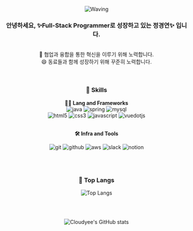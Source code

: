 <div align="center">

![Waving](https://capsule-render.vercel.app/api?type=waving&height=200&text=Hi😄%20I'm%20정경연%20&fontAlign=40&fontAlignY=40&color=gradient)
  
###  안녕하세요, ✨Full-Stack Programmer로 성장하고 있는 정경연✨ 입니다.
<br>
 👀 협업과 융합을 통한 혁신을 이루기 위해 노력합니다. <br>
 😄 동료들과 함께 성장하기 위해 꾸준히 노력합니다.
<br><br><br>

### 🦾 Skills
**🧑‍💻 Lang and Frameworks**
<br>
![java](https://img.shields.io/badge/java-ffffff.svg?&style=for-the-badge&logo=openjdk&logoColor=black)
![spring](https://img.shields.io/badge/spring-6DB33F.svg?&style=for-the-badge&logo=spring&logoColor=white)
![mysql](https://img.shields.io/badge/mysql-4479A1.svg?&style=for-the-badge&logo=mysql&logoColor=white)
<br>
![html5](https://img.shields.io/badge/html5-E34F26.svg?&style=for-the-badge&logo=html5&logoColor=white)
![css3](https://img.shields.io/badge/css3-1572B6.svg?&style=for-the-badge&logo=css3&logoColor=white)
![javascript](https://img.shields.io/badge/javascript-F7DF1E.svg?&style=for-the-badge&logo=javascript&logoColor=white)
![vuedotjs](https://img.shields.io/badge/vue.js-4FC08D.svg?&style=for-the-badge&logo=vuedotjs&logoColor=white)
<br><br>

**🛠️ Infra and Tools**
<br>

![git](https://img.shields.io/badge/git-F05032.svg?&style=for-the-badge&logo=git&logoColor=white)
![github](https://img.shields.io/badge/github-181717.svg?&style=for-the-badge&logo=github&logoColor=white)
![aws](https://img.shields.io/badge/aws-232F3E.svg?&style=for-the-badge&logo=amazonaws&logoColor=white)
![slack](https://img.shields.io/badge/slack-4A154B.svg?&style=for-the-badge&logo=slack&logoColor=white)
![notion](https://img.shields.io/badge/notion-000000.svg?&style=for-the-badge&logo=notion&logoColor=white)


<br><br>
  
### 🚌 Top Langs
![Top Langs](https://github-readme-stats.vercel.app/api/top-langs/?username=cloudyee&layout=compact)

<br>
<br>

![Cloudyee's GitHub stats](https://github-readme-stats.vercel.app/api?username=Cloudyee&show_icons=true&theme=radical)
</div>
<br><br>

